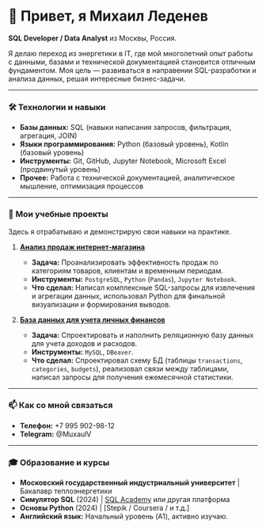 # 👋 Привет, я Михаил Леденев 

**SQL Developer / Data Analyst** из Москвы, Россия.

Я делаю переход из энергетики в IT, где мой многолетний опыт работы с данными, базами и технической документацией становится отличным фундаментом. Моя цель — развиваться в направении SQL-разработки и анализа данных, решая интересные бизнес-задачи.

---

### 🛠️ Технологии и навыки

*   **Базы данных:** SQL (навыки написания запросов, фильтрация, агрегация, JOIN)
*   **Языки программирования:** Python (базовый уровень), Kotlin (базовый уровень)
*   **Инструменты:** Git, GitHub, Jupyter Notebook, Microsoft Excel (продвинутый уровень)
*   **Прочее:** Работа с технической документацией, аналитическое мышление, оптимизация процессов

---

### 📁 Мои учебные проекты

Здесь я отрабатываю и демонстрирую свои навыки на практике.

1.  **[Анализ продаж интернет-магазина](https://github.com/your_username/sales-analysis-project)**
    *   **Задача:** Проанализировать эффективность продаж по категориям товаров, клиентам и временным периодам.
    *   **Инструменты:** `PostgreSQL`, `Python` (`Pandas`), `Jupyter Notebook`.
    *   **Что сделал:** Написал комплексные SQL-запросы для извлечения и агрегации данных, использовал Python для финальной визуализации и формирования выводов.

2.  **[База данных для учета личных финансов](https://github.com/your_username/finance-tracker-db)**
    *   **Задача:** Спроектировать и наполнить реляционную базу данных для учета доходов и расходов.
    *   **Инструменты:** `MySQL`, `DBeaver`.
    *   **Что сделал:** Спроектировал схему БД (таблицы `transactions`, `categories`, `budgets`), реализовал связи между таблицами, написал запросы для получения ежемесячной статистики.


---

### 📫 Как со мной связаться

*   **Телефон:** +7 995 902-98-12
*   **Telegram:** @MuxaulV

---

### 🎓 Образование и курсы

*   **Московский государственный индустриальный университет** | Бакалавр теплоэнергетики
*   **Симулятор SQL** (2024) | [SQL Academy](https://sql-academy.org/) или другая платформа
*   **Основы Python** (2024) | [Stepik / Coursera / и т.д.] 
*   **Английский язык:** Начальный уровень (A1), активно изучаю.
